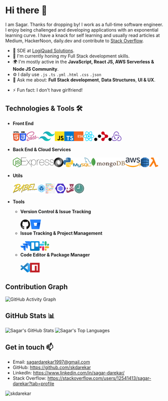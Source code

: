 # Hi there 👋

I am Sagar. Thanks for dropping by! I work as a full-time software engineer.
I enjoy being challenged and developing applications with an exponential learning curve. I have a knack for self learning and usually read articles at Medium, HackerNoon, daily.dev and contribute to [Stack Overflow](https://stackoverflow.com/users/12541413/sagar-darekar?tab=profile).

- 🏢 SDE at [LogiQuad Solutions](https://logiquad.com/).
- 🌱 I'm currently honing my Full Stack development skills.
- 🌍 I'm mostly active in the **JavaScript, React JS, AWS Serverless & Node JS Community**.
- ⚙️ I daily use `.js` `.ts` `.yml` `.html` `.css` `.json` 
- 💬 Ask me about: **Full Stack development**, **Data Structures**, **UI & UX**.
<!-- - 📄 Find my resume [here](https://drive.google.com/file/d/1OEmtt4dWSYxBsqaFBgJDhkLtZAtijOcd/view). -->
- ⚡ Fun fact: I don't have girlfriend!
<!-- - 🥅 2021 Goals: Contributing more to open source. -->

## Technologies & Tools 🛠️

- **Front End**
  <br>
  <br>
  [<img align="left" src=images/front-end/html-5.svg height=30>](https://www.w3schools.com/html/)
  [<img align="left" src=images/front-end/css-3.svg height=30>](https://www.w3schools.com/css/)
  [<img align="left" src=images/front-end/sass.svg height=30>](https://sass-lang.com/)
  [<img align="left" src=images/front-end/tailwindcss.svg height=30>](https://tailwindcss.com/)
  [<img align="left" src=images/front-end/js.svg height=30>](https://www.javascript.com/)
  [<img align="left" src=images/front-end/ts.svg height=30>](https://www.typescriptlang.org/)
  [<img align="left" src=images/front-end/es6.svg height=30>](http://es6-features.org/#Constants)
  [<img align="left" src=images/front-end/react.svg height=30>](https://reactjs.org/)
  [<img align="left" src=images/front-end/react-router.svg height=30>](https://reactrouter.com/)
  [<img align="left" src=images/front-end/redux.svg height=30>](https://react-redux.js.org/)
  <br>
  <br>

- **Back End & Cloud Services**
  <br>
  <br>
  [<img align="left" src=images/back-end/node.svg height=30>](https://nodejs.org/en/)
  [<img align="left" src=images/back-end/express.svg height=30>](https://expressjs.com/)
  [<img align="left" src=images/back-end/json.svg height=30>](https://www.json.org/json-en.html)
  [<img align="left" src=images/back-end/pylogo.svg height=30>](https://www.python.org/)
  [<img align="left" src=images/back-end/mysql.svg height=30>](https://www.mysql.com/)
  [<img align="left" src=images/back-end/mongodb.svg height=30>](https://www.mongodb.com/)
  [<img align="left" src=images/cloud/aws.svg height=30>](https://aws.amazon.com/)
  [<img align="left" src=images/back-end/aws-dynamodb.svg height=30>](https://aws.amazon.com/dynamodb/)
  [<img align="left" src=images/back-end/aws-lambda.svg height=30>](https://aws.amazon.com/lambda/)
  <br>
  <br>

- **Utils**
  <br>
  <br>
  [<img align="left" src=images/utils/babel.svg height=30>](https://babeljs.io/)
  [<img align="left" src=images/utils/webpack.svg height=30>](https://webpack.js.org/)
  [<img align="left" src=images/utils/prettier.svg height=30>](https://prettier.io/)
  [<img align="left" src=images/utils/eslint.svg height=30>](https://eslint.org/)
  [<img align="left" src=images/utils/jest.svg height=30>](https://jestjs.io/)
  [<img align="left" src=images/utils/momentjs.svg height=30>](https://momentjs.com/)
  <br>
  <br>

- **Tools**

  - **Version Control & Issue Tracking**
    <br>
    <br>
    [<img align="left" src=images/version-control/github.svg height=30>](https://github.com/)
    [<img align="left" src=images/version-control/bitbucket.svg height=30>](https://bitbucket.org/)
    <br>
    <br>
  - **Issue Tracking & Project Management**
    <br>
    <br>
    [<img align="left" src=images/project-management/jira.svg height=30>](https://www.atlassian.com/software/jira)
    [<img align="left" src=images/project-management/trello.svg height=30>](https://trello.com/)
    [<img align="left" src=images/project-management/slack.svg height=30>](https://slack.com/)
    <br>
    <br>
  - **Code Editor & Package Manager**
    <br>
    <br>
    [<img align="left" src=images/tools/vs-code.svg height=30>](https://code.visualstudio.com/)
    [<img align="left" src=images/tools/npm.svg height=30>](https://www.npmjs.com/)
    <br>
    <br>
## Contribution Graph
![GitHub Activity Graph](https://activity-graph.herokuapp.com/graph?username=skdarekar&theme=dracula&hide_border=true)

## GitHub Stats 📊

![Sagar's GitHub Stats](https://github-readme-stats.vercel.app/api/?username=skdarekar&show_icons=true)
![Sagar's Top Languages](https://github-readme-stats.vercel.app/api/top-langs/?username=skdarekar&layout=compact&hide=java)

## Get in touch 📫

- Email: sagardarekar1997@gmail.com
- GitHub: https://github.com/skdarekar
- LinkedIn: https://www.linkedin.com/in/sagar-darekar/
- Stack Overflow: https://stackoverflow.com/users/12541413/sagar-darekar?tab=profile

<p align="left"> <img src="https://komarev.com/ghpvc/?username=skdarekar&label=Profile%20views&color=0e75b6&style=flat" alt="skdarekar" /> </p>
